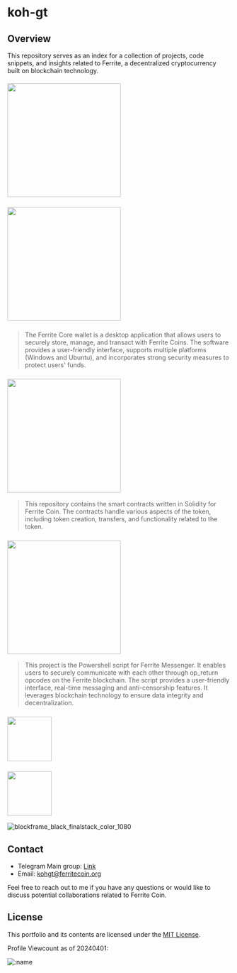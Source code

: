 # koh-gt


## Overview
This repository serves as an index for a collection of projects, code snippets, and insights related to Ferrite, a decentralized cryptocurrency built on blockchain technology.
##### <p align=left><a href="https://github.com/koh-gt/ferrite-core/" target="_blank"><img width=256 src="https://github.com/koh-gt/ferrite-core/assets/101822992/bddf138c-659d-45cb-83ee-dbc783bffd18" /></a></p>
##### <p align=left><a href="https://github.com/koh-gt/ferrite-wallet/" target="_blank"><img width=256 src="https://github.com/user-attachments/assets/635dcef7-fa5b-4618-a481-1a0657d5341f" /></a></p>
> The Ferrite Core wallet is a desktop application that allows users to securely store, manage, and transact with Ferrite Coins. The software provides a user-friendly interface, supports multiple platforms (Windows and Ubuntu), and incorporates strong security measures to protect users' funds.


### <a href="https://github.com/koh-gt/wrapped-ferrite/" target="_blank"><img width=256 src="https://github.com/koh-gt/koh-gt/assets/101822992/43e668a8-adce-4b86-a765-2a4bde073f9b" /></a>
> This repository contains the smart contracts written in Solidity for Ferrite Coin. The contracts handle various aspects of the token, including token creation, transfers, and functionality related to the token.

### <a href="https://github.com/koh-gt/ferritext/" target="_blank"><img width=256 src="https://github.com/koh-gt/koh-gt/assets/101822992/9d906c80-3eb1-49d3-a3e7-57fd94d0530e" /></a>
> This project is the Powershell script for Ferrite Messenger. It enables users to securely communicate with each other through op_return opcodes on the Ferrite blockchain. The script provides a user-friendly interface, real-time messaging and anti-censorship features. It leverages blockchain technology to ensure data integrity and decentralization.

### <a href="https://github.com/koh-gt/electrum-fec/" target="_blank"><img width=100 src="https://github.com/koh-gt/koh-gt/assets/101822992/8ecdcc72-0e34-446b-b8db-82c2d04fb69c" /></a>

### <a href="https://github.com/koh-gt/electrumx/" target="_blank"><img width=100 src="https://github.com/koh-gt/koh-gt/assets/101822992/8ecdcc72-0e34-446b-b8db-82c2d04fb69c" /></a>

![blockframe_black_finalstack_color_1080](https://github.com/user-attachments/assets/a3566c0b-9920-4969-ba44-a5722a4cb246)

  
## Contact

- Telegram Main group: [Link](https://t.me/ferrite_core)
- Email: [kohgt@ferritecoin.org](mailto:kohgt@ferritecoin.org)

Feel free to reach out to me if you have any questions or would like to discuss potential collaborations related to Ferrite Coin.

## License

This portfolio and its contents are licensed under the [MIT License](LICENSE).

Profile Viewcount as of 20240401:  <br>

![:name](https://count.getloli.com/get/@:koh-gt?theme=asoul)
